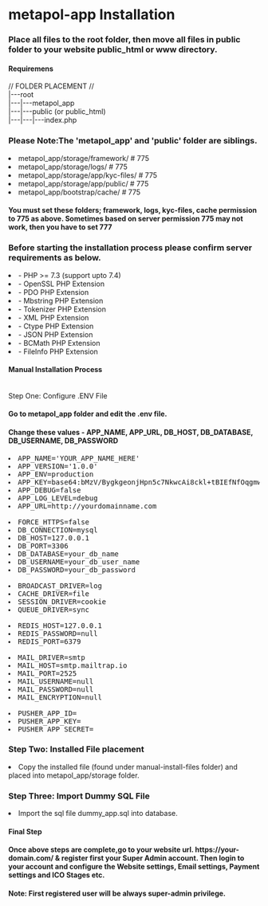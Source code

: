 # metapol-app Installation

<h3> Place all files to the root folder, then move all files in public folder to your website public_html or www directory.</h3>

<h4> Requiremens</h4>

 // FOLDER PLACEMENT // <br>
    |---root <br>
    |---|---metapol_app <br>
    |---|---public (or public_html) <br>
    |---|---|---index.php <br>

<h3><strong>Please Note:</strong>The 'metapol_app' and 'public' folder are siblings.</h3

- metapol_app/storage/framework/        # 775<br>
- metapol_app/storage/logs/             # 775<br>
- metapol_app/storage/app/kyc-files/    # 775<br>
- metapol_app/storage/app/public/       # 775<br>
- metapol_app/bootstrap/cache/          # 775<br>

<h4>You must set these folders; framework, logs, kyc-files, cache permission to 775 as above. Sometimes based on server permission 775 may not work, then you have to set 777</h4>

<h3>Before starting the installation process please confirm server requirements as below.</h3>

<li> - PHP >= 7.3 (support upto 7.4)
<li> - OpenSSL PHP Extension
<li> - PDO PHP Extension
<li> - Mbstring PHP Extension
<li> - Tokenizer PHP Extension
<li> - XML PHP Extension
<li> - Ctype PHP Extension
<li> - JSON PHP Extension
<li> - BCMath PHP Extension
<li> - FileInfo PHP Extension

<h4>Manual Installation Process</h4><br>
Step One: Configure .ENV File
<h4>Go to metapol_app folder and edit the .env file.</h4>

<h4>Change these values - APP_NAME, APP_URL, DB_HOST, DB_DATABASE, DB_USERNAME, DB_PASSWORD</h4>

<pre>
<li>APP_NAME='YOUR_APP_NAME_HERE'
<li>APP_VERSION='1.0.0'
<li>APP_ENV=production
<li>APP_KEY=base64:bMzV/BygkgeonjHpn5c7NkwcAi8ckl+tBIEfNfOqgmw=
<li>APP_DEBUG=false
<li>APP_LOG_LEVEL=debug
<li>APP_URL=http://yourdomainname.com

<li>FORCE_HTTPS=false
<li>DB_CONNECTION=mysql
<li>DB_HOST=127.0.0.1
<li>DB_PORT=3306
<li>DB_DATABASE=your_db_name
<li>DB_USERNAME=your_db_user_name
<li>DB_PASSWORD=your_db_password

<li>BROADCAST_DRIVER=log
<li>CACHE_DRIVER=file
<li>SESSION_DRIVER=cookie
<li>QUEUE_DRIVER=sync

<li>REDIS_HOST=127.0.0.1
<li>REDIS_PASSWORD=null
<li>REDIS_PORT=6379

<li>MAIL_DRIVER=smtp
<li>MAIL_HOST=smtp.mailtrap.io
<li>MAIL_PORT=2525
<li>MAIL_USERNAME=null
<li>MAIL_PASSWORD=null
<li>MAIL_ENCRYPTION=null

<li>PUSHER_APP_ID=
<li>PUSHER_APP_KEY=
<li>PUSHER_APP_SECRET=</pre>
    
<h3>Step Two: Installed File placement</h3>
<li>Copy the installed file (found under manual-install-files folder) and placed into metapol_app/storage folder.

<h3>Step Three: Import Dummy SQL File</h3>
<li>Import the sql file dummy_app.sql into database.

<h4>Final Step</h4>
<h4>Once above steps are complete,go to your website url. https://your-domain.com/ & register first your Super Admin account. Then login to your account and configure the Website settings, Email settings, Payment settings and ICO Stages etc.</h4>

<h4>Note: First registered user will be always super-admin privilege.</h4>
